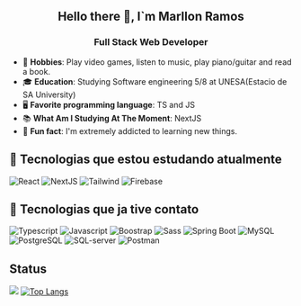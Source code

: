 <div align="center"> 
  <h2> Hello there 👋, I`m Marllon Ramos </h2>
 </div>
<div align="center">
  <h3>Full Stack Web Developer</h3>
 </div>
  
- 🎸 **Hobbies**: Play video games, listen to music, play piano/guitar and read a book.
- 🎓 **Education**: Studying Software engineering 5/8 at UNESA(Estacio de SA University)
- 🖥 **Favorite programming language**: TS and JS
- 📚 **What Am I Studying At The Moment**: NextJS
- 🧠 **Fun fact**: I'm extremely addicted to learning new things.

## 🍏 Tecnologias que estou estudando atualmente 
![React](https://img.shields.io/badge/React-20232A?style=for-the-badge&logo=react&logoColor=61DAFB&bg=black)
![NextJS](https://img.shields.io/badge/next.js-000000?style=for-the-badge&logo=nextdotjs&logoColor=white)
![Tailwind](https://img.shields.io/badge/Tailwind_CSS-38B2AC?style=for-the-badge&logo=tailwind-css&logoColor=white)
![Firebase](https://img.shields.io/badge/firebase-ffca28?style=for-the-badge&logo=firebase&logoColor=black)

## 🍏 Tecnologias que ja tive contato 
![Typescript](https://img.shields.io/badge/TypeScript-007ACC?style=for-the-badge&logo=typescript&logoColor=white)
![Javascript](https://img.shields.io/badge/JavaScript-323330?style=for-the-badge&logo=javascript&logoColor=F7DF1E)
![Boostrap](https://img.shields.io/badge/Bootstrap-563D7C?style=for-the-badge&logo=bootstrap&logoColor=white)
![Sass](https://img.shields.io/badge/Sass-CC6699?style=for-the-badge&logo=sass&logoColor=white)
![Spring Boot](https://img.shields.io/badge/Spring_Boot-F2F4F9?style=for-the-badge&logo=spring-boot)
![MySQL](https://img.shields.io/badge/MySQL-005C84?style=for-the-badge&logo=mysql&logoColor=white)
![PostgreSQL](https://img.shields.io/badge/PostgreSQL-316192?style=for-the-badge&logo=postgresql&logoColor=white)
![SQL-server](https://img.shields.io/badge/Microsoft_SQL_Server-CC2927?style=for-the-badge&logo=microsoft-sql-server&logoColor=white)
![Postman](https://img.shields.io/badge/Postman-FF6C37?style=for-the-badge&logo=Postman&logoColor=white)

## Status
![](http://github-profile-summary-cards.vercel.app/api/cards/stats?username=marllonramoss&theme=dark) 
[![Top Langs](https://github-readme-stats.vercel.app/api/top-langs/?username=marllonramoss&theme=dark&layout=compact&card_height=800px&custom_title=Linguagens)](https://github.com/anuraghazra/github-readme-stats)
<!--
**marllonramoss/marllonramoss** is a ✨ _special_ ✨ repository because its `README.md` (this file) appears on your GitHub profile.

Here are some ideas to get you started:

- 🔭 I’m currently working on ...
- 🌱 I’m currently learning ...
- 👯 I’m looking to collaborate on ...
- 🤔 I’m looking for help with ...
- 💬 Ask me about ...
- 📫 How to reach me: ...
- 😄 Pronouns: ...
- ⚡ Fun fact: ...
-->
